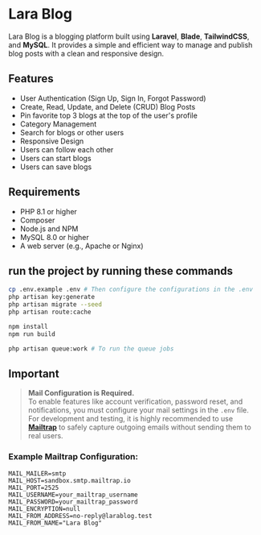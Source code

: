 # Lara Blog

Lara Blog is a blogging platform built using **Laravel**, **Blade**, **TailwindCSS**, and **MySQL**. It provides a simple and efficient way to manage and publish blog posts with a clean and responsive design.

## Features

-   User Authentication (Sign Up, Sign In, Forgot Password)
-   Create, Read, Update, and Delete (CRUD) Blog Posts
-   Pin favorite top 3 blogs at the top of the user's profile
-   Category Management
-   Search for blogs or other users
-   Responsive Design
-   Users can follow each other
-   Users can start blogs
-   Users can save blogs

## Requirements

-   PHP 8.1 or higher
-   Composer
-   Node.js and NPM
-   MySQL 8.0 or higher
-   A web server (e.g., Apache or Nginx)

## run the project by running these commands

```bash
cp .env.example .env # Then configure the configurations in the .env
php artisan key:generate
php artisan migrate --seed
php artisan route:cache

npm install
npm run build

php artisan queue:work # To run the queue jobs
```

## Important

> **Mail Configuration is Required.**  
> To enable features like account verification, password reset, and notifications, you must configure your mail settings in the `.env` file.  
> For development and testing, it is highly recommended to use **[Mailtrap](https://mailtrap.io/)** to safely capture outgoing emails without sending them to real users.

### Example Mailtrap Configuration:

```env
MAIL_MAILER=smtp
MAIL_HOST=sandbox.smtp.mailtrap.io
MAIL_PORT=2525
MAIL_USERNAME=your_mailtrap_username
MAIL_PASSWORD=your_mailtrap_password
MAIL_ENCRYPTION=null
MAIL_FROM_ADDRESS=no-reply@larablog.test
MAIL_FROM_NAME="Lara Blog"
```
